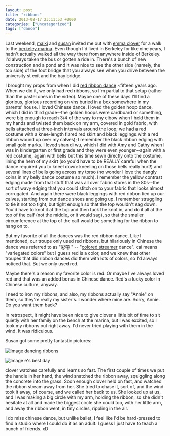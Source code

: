 ```yaml
---
layout: post
title: "ribbons"
date: 2013-08-17 23:11:53 +0000
categories: ["Uncategorized"]
tags: ["dance"]
---
```


Last weekend, [maiki](http://interi.org) and [susan](http://susanmagnolia.org) invited me out with [emma clover](http://media.interi.org/tag/emma-clover/) for a walk to the [berkeley marina](http://www.ci.berkeley.ca.us/marina/). Even though I'd lived in Berkeley for like nine years, I hadn't actually walked all the way there from anywhere inside of Berkeley. I'd always taken the bus or gotten a ride in. There's a bunch of new construction and a pond and it was nice to see the other side (namely, the top side) of the foot bridge that you always see when you drive between the university st exit and the bay bridge. 

I brought my props from when I did [red ribbon dance](http://www.youtube.com/watch?v=vYz9PuO1eCk&feature=youtu.be&t=1m18s) ~fifteen years ago. When we did it, we only had red ribbons, so I'm partial to that setup (rather than the pastel ones in the video). Maybe one of these days I'll find a glorious, glorious recording on vhs buried in a box somewhere in my parents' house. I loved Chinese dance. I loved the golden hoop dance, which I did in third grade--the golden hoops were cardboard or something, were big enough to reach 3/4 of the way to my elbow when I held them in my hands and twisted them back on my arm, covered in gold fabric, with bells attached at three-inch intervals around the loop; we had a red costume with a knee-length flared red skirt and black leggings with a red ribbon wound up over my calves); I remember the black ribbon edging with small gold marks. I loved shan di wu, which I did with Amy and Cathy when I was in kindergarten or first grade and they were even younger--again with a red costume, again with bells but this time sewn directly onto the costume, lining the hem of my skirt (so you'd have to be REALLY careful when the dance required you to kneel down: kneeling on those bells really hurt!) and several lines of bells going across my torso (no wonder I love the dangly coins in my belly dance costume so much). I remember the yellow contrast edging made from that stuff that was all over fabric stores in the 80s--the sort of wavy edging that you could stitch on to your fabric that looks almost corrugated. And again there were black leggings with red ribbon tied up our calves, starting from our dance shoes and going up. I remember struggling to tie it not too tight, but tight enough so that the top wouldn't sag down. You'd have to knot it at the top and then tuck the knot in, and do it all at the top of the calf (not the middle, or it would sag), so that the smaller circumference at the top of the calf would be something for the ribbon to hang on to. 

But my favorite of all the dances was the red ribbon dance. Like I mentioned, our troupe only used red ribbons, but hilariously in Chinese the dance was referred to as "彩帶 " -- "[colored streamer](http://www.mdbg.net/chindict/chindict.php?page=worddict&wdrst=1&wdqb=colored+ribbon) dance". cai means "variegated colors" but I guess red is a color, and we knew that other troupes that did ribbon dances did them with lots of colors, so I'd always noticed that. But we only used red. 

Maybe there's a reason my favorite color is red. Or maybe I've always loved red and that was an added bonus in Chinese dance. Red's a lucky color in Chinese culture, anyway.

I need to iron my ribbons, and also, my ribbons actually say "Annie" on them, so they're really my sister's. I wonder where mine are. Sorry, Annie. Do you want them back?

In retrospect, it might have been nice to give clover a little bit of time to sit quietly with her family on the bench at the marina, but I was excited, so I took my ribbons out right away. I'd never tried playing with them in the wind. It was ridiculous. 

Susan got some pretty fantastic pictures:

![Image](http://susanmagnolia.com/files/2013/08/08f4a246020b11e3b83922000ae91223_7.jpg)
dancing ribbons

![Image](http://susanmagnolia.com/files/2013/08/4cc07ec8020b11e38d3322000ae800aa_7.jpg)
e's best day

clover watches carefully and learns so fast. The first couple of times we put the handle in her hand, the wind snatched the ribbon away, squiggling along the concrete into the grass. Soon enough clover held on fast, and watched the ribbon stream away from her. She tried to chase it, sort of, and the wind took it away, of course, and we called her back to us. She looked up at us, and I was making a big circle with my arm, holding the ribbon, so she didn't hesitate at all and made the biggest circle she could too, with her little arm, and away the ribbon went, in tiny circles, rippling in the air. 

I do miss chinese dance, but unlike ballet, I feel like I'd be hard-pressed to find a studio where I could do it as an adult. I guess I just have to teach a bunch of friends. xD